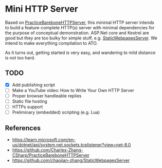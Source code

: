 # Mini HTTP Server

Based on [PracticeBareboneHTTPServer](https://github.com/Charles-Zhang-CSharp/PracticeBareboneHTTPServer), this minimal HTTP server intends to build a feature-complete HTTP(s) server with minimal dependencies for the purpose of conceptual demonstration. ASP.Net core and Kestrel are good but they are too bulky for simple stuff, e.g. [StaticWebpagesServer](https://github.com/chaojian-zhang/StaticWebpagesServer). We intend to make everything compilation to ATO.

As it turns out, getting started is very easy, and wandering to mild distance is not too hard.

## TODO

- [x] Add publishing script
- [ ] Make a YouTube video: How to Write Your Own HTTP Server
- [ ] Proper browser handleable replies
- [ ] Static file hosting
- [ ] HTTPs support
- [ ] Preliminary (embedded) scripting (e.g. Lua)

## References

* https://learn.microsoft.com/en-us/dotnet/api/system.net.sockets.tcplistener?view=net-8.0
* https://github.com/Charles-Zhang-CSharp/PracticeBareboneHTTPServer
* https://github.com/chaojian-zhang/StaticWebpagesServer